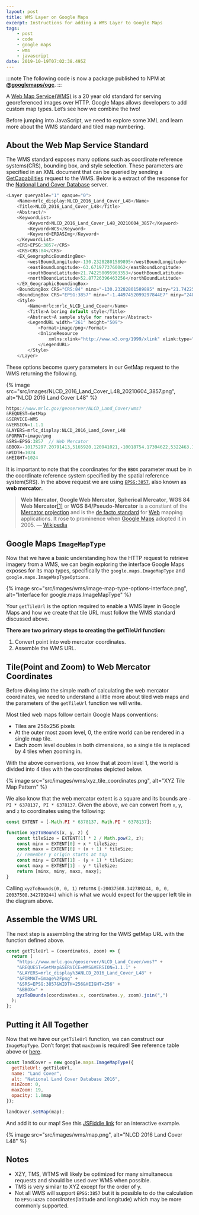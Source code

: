 ```yaml
---
layout: post
title: WMS Layer on Google Maps
excerpt: Instructions for adding a WMS Layer to Google Maps
tags:
    - post
    - code
    - google maps
    - wms
    - javascript
date: 2019-10-19T07:02:38.495Z
---
```


:::note 
The following code is now a package published to NPM at [**@googlemaps/ogc**](https://www.npmjs.com/package/@googlemaps/ogc).
:::

A [Web Map Service(WMS)](https://en.wikipedia.org/wiki/Web_Map_Service) is a 20 year old standard for serving georeferenced images over HTTP. Google Maps allows developers to add custom map types. Let’s see how we combine the two!

Before jumping into JavaScript, we need to explore some XML and learn more about the WMS standard and tiled map numbering.

## About the Web Map Service Standard

The WMS standard exposes many options such as coordinate reference systems(CRS), bounding box, and style selection. These parameters are specified in an XML document that can be queried by sending a [GetCapabilities](https://en.wikipedia.org/wiki/Web_Map_Service#Requests) request to the WMS. Below is a extract of the response for the [National Land Cover Database](https://www.mrlc.gov/data/nlcd-2016-land-cover-conus) server.


```js
<Layer queryable="1" opaque="0">
	<Name>mrlc_display:NLCD_2016_Land_Cover_L48</Name>
	<Title>NLCD_2016_Land_Cover_L48</Title>
	<Abstract/>
	<KeywordList>
		<Keyword>NLCD_2016_Land_Cover_L48_20210604_3857</Keyword>
		<Keyword>WCS</Keyword>
		<Keyword>ERDASImg</Keyword>
	</KeywordList>
	<CRS>EPSG:3857</CRS>
	<CRS>CRS:84</CRS>
	<EX_GeographicBoundingBox>
		<westBoundLongitude>-130.23282801589895</westBoundLongitude>
		<eastBoundLongitude>-63.6719773760062</eastBoundLongitude>
		<southBoundLatitude>21.742250095963353</southBoundLatitude>
		<northBoundLatitude>52.87726396463256</northBoundLatitude>
	</EX_GeographicBoundingBox>
	<BoundingBox CRS="CRS:84" minx="-130.23282801589895" miny="21.742250095963353" maxx="-63.6719773760062" maxy="52.87726396463256"/>
	<BoundingBox CRS="EPSG:3857" minx="-1.4497452099297844E7" miny="2480607.2664330592" maxx="-7087932.099297844" maxy="6960327.266433059"/>
	<Style>
		<Name>mrlc:mrlc_NLCD_Land_Cover</Name>
		<Title>A boring default style</Title>
		<Abstract>A sample style for rasters</Abstract>
		<LegendURL width="261" height="509">
			<Format>image/png</Format>
			<OnlineResource
				xmlns:xlink="http://www.w3.org/1999/xlink" xlink:type="simple" xlink:href="https://www.mrlc.gov/geoserver/ows?service=WMS&request=GetLegendGraphic&format=image%2Fpng&width=20&height=20&layer=mrlc_display%3ANLCD_2016_Land_Cover_L48"/>
			</LegendURL>
		</Style>
	</Layer>
```

These options become query parameters in our GetMap request to the WMS returning the following.

{% image src="src/images/NLCD_2016_Land_Cover_L48_20210604_3857.png", alt="NLCD 2016 Land Cover L48" %}

```js
https://www.mrlc.gov/geoserver/NLCD_Land_Cover/wms?
&REQUEST=GetMap
&SERVICE=WMS
&VERSION=1.1.1
&LAYERS=mrlc_display:NLCD_2016_Land_Cover_L48
&FORMAT=image/png
&SRS=EPSG:3857  // Web Mercator
&BBOX=-10175297.20791413,5165920.120941021,-10018754.17394622,5322463.154908929 // Coordinates in Web Mecator
&WIDTH=1024
&HEIGHT=1024
```

It is important to note that the coordinates for the `BBOX` parameter must be in the coordinate reference system specified by the spatial reference system(SRS). In the above request we are using [`EPSG:3857`](https://epsg.io/3857), also known as **web mercator**.

> **Web Mercator**, **Google Web Mercator**, **Spherical Mercator**, **WGS 84 Web Mercator**[\[1\]](https://en.wikipedia.org/wiki/Web_Mercator_projection#cite_note-1) or **WGS 84/Pseudo-Mercator** is a constiant of the [Mercator projection](https://en.wikipedia.org/wiki/Mercator_projection) and is the [de facto standard](https://en.wikipedia.org/wiki/De_facto_standard) for [Web](https://en.wikipedia.org/wiki/World_Wide_Web) mapping applications. It rose to prominence when [Google Maps](https://en.wikipedia.org/wiki/Google_Maps) adopted it in 2005. — [Wikipedia](https://en.wikipedia.org/wiki/Web_Mercator_projection)

## Google Maps `ImageMapType`

Now that we have a basic understanding how the HTTP request to retrieve imagery from a WMS, we can begin exploring the interface Google Maps exposes for its map types, specifically the `google.maps.ImageMapType` and `google.maps.ImageMapTypeOptions`.

{% image src="src/images/wms/image-map-type-options-interface.png", alt="Interface for google.maps.ImageMapType" %}

Your `getTileUrl` is the option required to enable a WMS layer in Google Maps and how we create that tile URL must follow the WMS standard discussed above.

**There are two primary steps to creating the getTileUrl function:**

1.  Convert point into web mercator coordinates.
2.  Assemble the WMS URL.

## Tile(Point and Zoom) to Web Mercator Coordinates

Before diving into the simple math of calculating the web mercator coordinates, we need to understand a little more about tiled web maps and the parameters of the `getTileUrl` function we will write.

Most tiled web maps follow certain Google Maps conventions:

*  Tiles are 256x256 pixels
*  At the outer most zoom level, 0, the entire world can be rendered in a single map tile.
*   Each zoom level doubles in both dimensions, so a single tile is replaced by 4 tiles when zooming in.

With the above conventions, we know that at zoom level 1, the world is divided into 4 tiles with the coordinates depicted below.

{% image src="src/images/wms/xyz_tile_coordinates.png", alt="XYZ Tile Map Pattern" %}

We also know that the web mercator extent is a square and its bounds are `-PI * 6378137, PI * 6378137`. Given the above, we can convert from `x`, `y`, and `z` to coordinates using the following:

```js
const EXTENT = [-Math.PI * 6378137, Math.PI * 6378137];

function xyzToBounds(x, y, z) {
    const tileSize = EXTENT[1] * 2 / Math.pow(2, z);
    const minx = EXTENT[0] + x * tileSize;
    const maxx = EXTENT[0] + (x + 1) * tileSize;
    // remember y origin starts at top
    const miny = EXTENT[1] - (y + 1) * tileSize;
    const maxy = EXTENT[1] - y * tileSize;
    return [minx, miny, maxx, maxy];
}
```

Calling `xyzToBounds(0, 0, 1)` returns `[-20037508.342789244, 0, 0, 20037508.342789244]` which is what we would expect for the upper left tile in the diagram above.

## Assemble the WMS URL

The next step is assembling the string for the WMS getMap URL with the function defined above.

```js
const getTileUrl = (coordinates, zoom) => {
  return (
    "https://www.mrlc.gov/geoserver/NLCD_Land_Cover/wms?" +
    "&REQUEST=GetMap&SERVICE=WMS&VERSION=1.1.1" +
    "&LAYERS=mrlc_display%3ANLCD_2016_Land_Cover_L48" +
    "&FORMAT=image%2Fpng" +
    "&SRS=EPSG:3857&WIDTH=256&HEIGHT=256" +
    "&BBOX=" +
    xyzToBounds(coordinates.x, coordinates.y, zoom).join(",")
  );
};
```

## Putting it All Together

Now that we have our `getTileUrl` function, we can construct our `ImageMapType`. Don’t forget that `maxZoom` is required! See reference table above or [here](https://developers.google.com/maps/documentation/javascript/reference).

```js
const landCover = new google.maps.ImageMapType({
  getTileUrl: getTileUrl,
  name: "Land Cover",
  alt: "National Land Cover Database 2016",
  minZoom: 0,
  maxZoom: 19,
  opacity: 1.0map
});

landCover.setMap(map);
```

And add it to our map! See this [JSFiddle link](https://jsfiddle.net/jwpoehnelt/1ph0wen3) for an interactive example.

{% image src="src/images/wms/map.png", alt="NLCD 2016 Land Cover L48" %}

## Notes

*   XZY, TMS, WTMS will likely be optimized for many simultaneous requests and should be used over WMS when possible.
*   TMS is very similar to XYZ except for the order of y.
*   Not all WMS will support `EPSG:3857` but it is possible to do the calculation to `EPSG:4326` coordinates(latitude and longitude) which may be more commonly supported.
